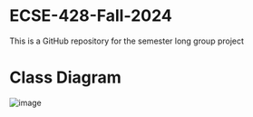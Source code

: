 # ECSE-428-Fall-2024
This is a GitHub repository for the semester long group project


# Class Diagram
![image](https://github.com/user-attachments/assets/25cb30e4-ee8b-4c5c-b790-af46e74bd84f)
